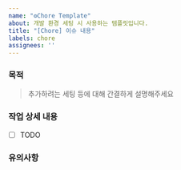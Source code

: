 ```yaml
---
name: "⚙Chore Template"
about: 개발 환경 세팅 시 사용하는 템플릿입니다.
title: "[Chore] 이슈 내용"
labels: chore
assignees: ''
---
```


### 목적
> 추가하려는 세팅 등에 대해 간결하게 설명해주세요

### 작업 상세 내용
- [ ] TODO

### 유의사항
